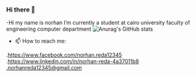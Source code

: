 ### Hi there 👋


-Hi my name is norhan I’m currently a student at cairo university faculty of engineering computer department 
![Anurag's GitHub stats](https://github-readme-stats.vercel.app/api?username=norhanreda&theme=dark&show_icons=true)
- 📫 How to reach me: 

.https://www.facebook.com/norhan.reda12345
.https://www.linkedin.com/in/norhan-reda-4a37011b8
.norhanreda12345@gmail.com


